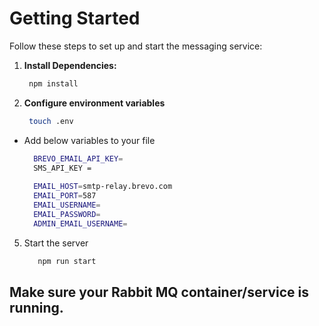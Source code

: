 # Getting Started
Follow these steps to set up and start the messaging service:

1. **Install Dependencies:**

    ```bash
     npm install
    ```
2. **Configure environment variables**

    ```bash
     touch .env
    ```
- Add below variables to your file
  
    ```bash
      BREVO_EMAIL_API_KEY=
      SMS_API_KEY = 
      
      EMAIL_HOST=smtp-relay.brevo.com
      EMAIL_PORT=587
      EMAIL_USERNAME=
      EMAIL_PASSWORD=
      ADMIN_EMAIL_USERNAME=
    ```
 
5. Start the server
   ```bash
      npm run start
   ```

## Make sure your Rabbit MQ container/service is running.

